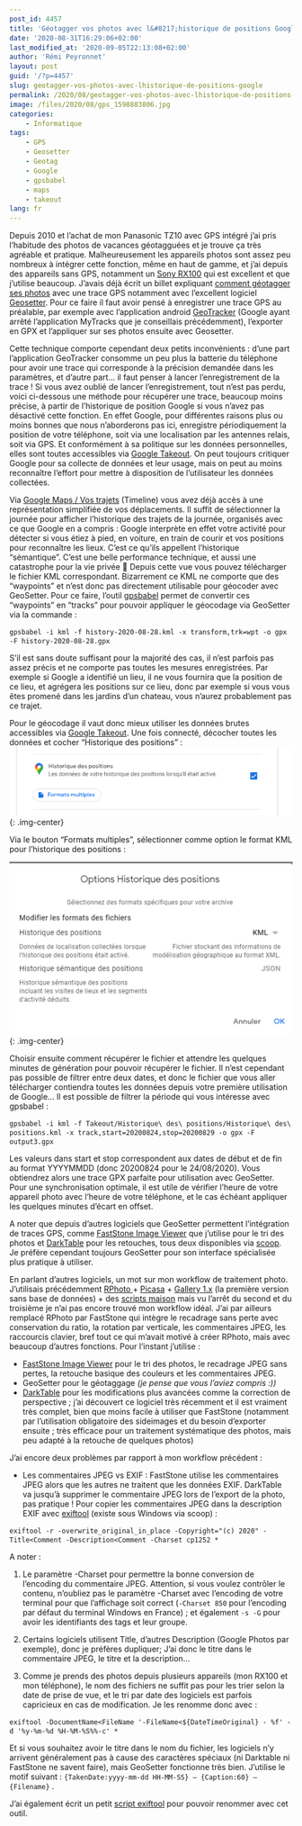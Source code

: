 ```yaml
---
post_id: 4457
title: 'Géotagger vos photos avec l&#8217;historique de positions Google'
date: '2020-08-31T16:29:06+02:00'
last_modified_at: '2020-09-05T22:13:08+02:00'
author: 'Rémi Peyronnet'
layout: post
guid: '/?p=4457'
slug: geotagger-vos-photos-avec-lhistorique-de-positions-google
permalink: /2020/08/geotagger-vos-photos-avec-lhistorique-de-positions-google/
image: /files/2020/08/gps_1598883806.jpg
categories:
    - Informatique
tags:
    - GPS
    - Geosetter
    - Geotag
    - Google
    - gpsbabel
    - maps
    - takeout
lang: fr
---
```


Depuis 2010 et l’achat de mon Panasonic TZ10 avec GPS intégré j’ai pris l’habitude des photos de vacances géotagguées et je trouve ça très agréable et pratique. Malheureusement les appareils photos sont assez peu nombreux à intégrer cette fonction, même en haut de gamme, et j’ai depuis des appareils sans GPS, notamment un [Sony RX100](/2015/09/rx100vstz10/) qui est excellent et que j’utilise beaucoup. J’avais déjà écrit un billet expliquant [comment géotagger ses photos](/2013/05/geotag/) avec une trace GPS notamment avec l’excellent logiciel [Geosetter](https://geosetter.de/en/main-en/). Pour ce faire il faut avoir pensé à enregistrer une trace GPS au préalable, par exemple avec l’application android [GeoTracker](https://play.google.com/store/apps/details?id=com.ilyabogdanovich.geotracker&hl=en) (Google ayant arrêté l’application MyTracks que je conseillais précédemment), l’exporter en GPX et l’appliquer sur ses photos ensuite avec Geosetter.

Cette technique comporte cependant deux petits inconvénients : d’une part l’application GeoTracker consomme un peu plus la batterie du téléphone pour avoir une trace qui corresponde à la précision demandée dans les paramètres, et d’autre part… il faut penser à lancer l’enregistrement de la trace ! Si vous avez oublié de lancer l’enregistrement, tout n’est pas perdu, voici ci-dessous une méthode pour récupérer une trace, beaucoup moins précise, à partir de l’historique de position Google si vous n’avez pas désactivé cette fonction. En effet Google, pour différentes raisons plus ou moins bonnes que nous n’aborderons pas ici, enregistre périodiquement la position de votre téléphone, soit via une localisation par les antennes relais, soit via GPS. Et conformément à sa politique sur les données personnelles, elles sont toutes accessibles via [Google Takeout](https://takeout.google.com/settings/takeout). On peut toujours critiquer Google pour sa collecte de données et leur usage, mais on peut au moins reconnaître l’effort pour mettre à disposition de l’utilisateur les données collectées.

Via [Google Maps / Vos trajets](https://www.google.com/maps/timeline) (Timeline) vous avez déjà accès à une représentation simplifiée de vos déplacements. Il suffit de sélectionner la journée pour afficher l’historique des trajets de la journée, organisés avec ce que Google en a compris : Google interprète en effet votre activité pour détecter si vous étiez à pied, en voiture, en train de courir et vos positions pour reconnaître les lieux. C’est ce qu’ils appellent l’historique “sémantique”. C’est une belle performance technique, et aussi une catastrophe pour la vie privée 🙂 Depuis cette vue vous pouvez télécharger le fichier KML correspondant. Bizarrement ce KML ne comporte que des “waypoints” et n’est donc pas directement utilisable pour géocoder avec GeoSetter. Pour ce faire, l’outil [gpsbabel](https://www.gpsbabel.org/) permet de convertir ces “waypoints” en “tracks” pour pouvoir appliquer le géocodage via GeoSetter via la commande :

```
gpsbabel -i kml -f history-2020-08-28.kml -x transform,trk=wpt -o gpx -F history-2020-08-28.gpx
```

S’il est sans doute suffisant pour la majorité des cas, il n’est parfois pas assez précis et ne comporte pas toutes les mesures enregistrées. Par exemple si Google a identifié un lieu, il ne vous fournira que la position de ce lieu, et agrégera les positions sur ce lieu, donc par exemple si vous vous êtes promené dans les jardins d’un chateau, vous n’aurez probablement pas ce trajet.

Pour le géocodage il vaut donc mieux utiliser les données brutes accessibles via [Google Takeout](https://takeout.google.com/settings/takeout). Une fois connecté, décocher toutes les données et cocher “Historique des positions” :![](/files/2020/08/Annotation-2020-08-31-133252.png){: .img-center}

Via le bouton “Formats multiples”, sélectionner comme option le format KML pour l’historique des positions :

![](/files/2020/08/Annotation-2020-08-31-133052.png){: .img-center}

Choisir ensuite comment récupérer le fichier et attendre les quelques minutes de génération pour pouvoir récupérer le fichier. Il n’est cependant pas possible de filtrer entre deux dates, et donc le fichier que vous aller télécharger contiendra toutes les données depuis votre première utilisation de Google… Il est possible de filtrer la période qui vous intéresse avec gpsbabel :

```
gpsbabel -i kml -f Takeout/Historique\ des\ positions/Historique\ des\ positions.kml -x track,start=20200824,stop=20200829 -o gpx -F output3.gpx
```

Les valeurs dans start et stop correspondent aux dates de début et de fin au format YYYYMMDD (donc 20200824 pour le 24/08/2020). Vous obtiendrez alors une trace GPX parfaite pour utilisation avec GeoSetter. Pour une synchronisation optimale, il est utile de vérifier l’heure de votre appareil photo avec l’heure de votre téléphone, et le cas échéant appliquer les quelques minutes d’écart en offset.

A noter que depuis d’autres logiciels que GeoSetter permettent l’intégration de traces GPS, comme [FastStone Image Viewer](https://www.faststone.org/) que j’utilise pour le tri des photos et [DarkTable](https://darktable.fr/) pour les retouches, tous deux disponibles via [scoop](https://scoop.sh/). Je préfère cependant toujours GeoSetter pour son interface spécialisée plus pratique à utiliser.

En parlant d’autres logiciels, un mot sur mon workflow de traitement photo. J’utilisais précédemment [RPhoto ](/rphoto/)+ [Picasa](https://picasa.google.fr/) + [Gallery 1.x](http://galleryproject.org/) (la première version sans base de données) + des [scripts maison](/2012/05/gallery-1/) mais vu l’arrêt du second et du troisième je n’ai pas encore trouvé mon workflow idéal. J’ai par ailleurs remplacé RPhoto par FastStone qui intègre le recadrage sans perte avec conservation du ratio, la rotation par verticale, les commentaires JPEG, les raccourcis clavier, bref tout ce qui m’avait motivé à créer RPhoto, mais avec beaucoup d’autres fonctions. Pour l’instant j’utilise :

- [FastStone Image Viewer](https://www.faststone.org/) pour le tri des photos, le recadrage JPEG sans pertes, la retouche basique des couleurs et les commentaires JPEG.
- GeoSetter pour le géotaggage *(je pense que vous l’aviez compris :))*
- [DarkTable](https://darktable.fr/) pour les modifications plus avancées comme la correction de perspective ; j’ai découvert ce logiciel très récemment et il est vraiment très complet, bien que moins facile à utiliser que FastStone (notamment par l’utilisation obligatoire des sideimages et du besoin d’exporter ensuite ; très efficace pour un traitement systématique des photos, mais peu adapté à la retouche de quelques photos)

J’ai encore deux problèmes par rapport à mon workflow précédent :

- Les commentaires JPEG vs EXIF : FastStone utilise les commentaires JPEG alors que les autres ne traitent que les données EXIF. DarkTable va jusqu’à supprimer le commentaire JPEG lors de l’export de la photo, pas pratique ! Pour copier les commentaires JPEG dans la description EXIF avec [exiftool](https://exiftool.org/) (existe sous Windows via scoop) :

```
exiftool -r -overwrite_original_in_place -Copyright="(c) 2020" -Title<Comment -Description<Comment -Charset cp1252 *
```

A noter :

1. Le paramètre -Charset pour permettre la bonne conversion de l’encoding du commentaire JPEG. Attention, si vous voulez contrôler le contenu, n’oubliez pas le paramètre -Charset avec l’encoding de votre terminal pour que l’affichage soit correct (`-Charset 850` pour l’encoding par défaut du terminal Windows en France) ; et également `-s -G` pour avoir les identifiants des tags et leur groupe.

2. Certains logiciels utilisent Title, d’autres Description (Google Photos par exemple), donc je préfères dupliquer; J’ai donc le titre dans le commentaire JPEG, le titre et la description…

3. Comme je prends des photos depuis plusieurs appareils (mon RX100 et mon téléphone), le nom des fichiers ne suffit pas pour les trier selon la date de prise de vue, et le tri par date des logiciels est parfois capricieux en cas de modification. Je les renomme donc avec :

```
exiftool -DocumentName<FileName '-FileName<${DateTimeOriginal} - %f' -d '%y-%m-%d %H-%M-%S%%-c' *
```

Et si vous souhaitez avoir le titre dans le nom du fichier, les logiciels n’y arrivent généralement pas à cause des caractères spéciaux (ni Darktable ni FastStone ne savent faire), mais GeoSetter fonctionne très bien. J’utilise le motif suivant : `{TakenDate:yyyy-mm-dd HH-MM-SS} – {Caption:60} – {Filename}` .

J’ai également écrit un petit [script exiftool](/2020/09/exiftool-config-file-to-rename-files-with-title-on-windows/) pour pouvoir renommer avec cet outil.